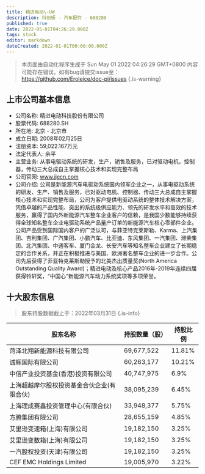```yaml
---
title: 精进电动\-UW
description: 科创板 - 汽车配件 - 688280
published: true
date: 2022-05-01T04:26:29.000Z
tags: stock
editor: markdown
dateCreated: 2022-01-01T00:00:00.000Z
---
```


> 本页面由自动化程序生成于 Sun May 01 2022 04:26:29 GMT+0800
> 内容可能存在错误，如有bug请提交issue至：https://github.com/Eroleice/doc-pi/issues
{.is-warning}

## 上市公司基本信息
- 公司名称: 精进电动科技股份有限公司
- 股票代码: 688280.SH
- 所在地: 北京 - 北京市
- 成立日期: 2008年02月25日
- 注册资本: 59,022.167万元
- 法定代表人: 余平
- 主营业务: 从事电驱动系统的研发，生产，销售及服务，已对驱动电机，控制器，传动三大总成自主掌握核心技术和实现完整布局
- 公司官网: www.jjecn.com
- 公司介绍: 公司是新能源汽车电驱动系统国内领军企业之一，从事电驱动系统的研发、生产、销售及服务，已对驱动电机、控制器、传动三大总成自主掌握核心技术和实现完整布局，公司为客户提供电驱动系统的整体技术解决方案，凭借卓越的产品性能、突出的系统级供应能力、领先的研发水平和高效的技术服务，赢得了国内外新能源汽车整车企业客户的信赖，是我国少数能够持续获得全球知名整车企业电驱动系统产品量产订单的新能源汽车核心零部件企业。公司产品受到国际国内客户的广泛认可，与菲亚特克莱斯勒、Karma、上汽集团、吉利集团、广汽集团、小鹏汽车、比亚迪、东风集团、一汽集团、潍柴集团、北汽集团、中通客车、厦门金龙、长安汽车等知名整车企业建立了长期稳定的合作关系，并正在积极推进与美国、欧洲著名整车企业的进一步合作。公司先后获得了菲亚特克莱斯勒授予的北美杰出质量奖(North America Outstanding Quality Award)；精进电动及核心产品2016年-2019年连续四届获得铃轩奖，“中国心”新能源汽车动力系统奖项等多项荣誉。


## 十大股东信息
> 股东持股数据截止于：2022年03月31日
{.is-info}

| 股东名称 | 持股数量（股） | 持股比例 |
| --- | --- | --- |
| 菏泽北翔新能源科技有限公司 | 69,677,522 | 11.81% |
| 诚辉国际有限公司 | 60,263,177 | 10.21% |
| 中信产业投资基金(香港)投资有限公司 | 40,747,975 | 6.9% |
| 上海超越摩尔股权投资基金合伙企业(有限合伙) | 38,095,239 | 6.45% |
| 上海理成赛鑫投资管理中心(有限合伙) | 33,948,377 | 5.75% |
| 方腾集团有限公司 | 28,655,159 | 4.85% |
| 艾里逊变速箱(上海)有限公司 | 19,182,150 | 3.25% |
| 艾里逊变数箱(上海)有限公司 | 19,182,150 | 3.25% |
| 一汽股权投资(天津)有限公司 | 19,182,150 | 3.25% |
| CEF EMC Holdings Limited | 19,005,970 | 3.22% |




